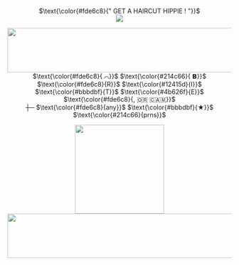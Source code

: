 <p align="center">
$\text{\color{#fde6c8}{" GET A HAIRCUT HIPPIE ! "}}$ <br>
  <img src="https://file.garden/Ztfe_nOngl0iXHfk/Untitled1768_20241214141047.png"/>
</p>
<p align="center">
  <img src="https://64.media.tumblr.com/f8b96ccd4802b31278bcccc2a4f769f2/bc81ba46b66c95b6-b5/s540x810/803c25fde7722f94cc9e76ba8715325e9194a692.pnj" width="750" height="100"/><br>
$\text{\color{#fde6c8}{ ⌒}}$ $\text{\color{#214c66}{ 𝗕}}$ $\text{\color{#fde6c8}{R}}$ $\text{\color{#12415d}{I}}$ $\text{\color{#bbbdbf}{T}}$ $\text{\color{#4b626f}{E}}$ $\text{\color{#fde6c8}{, ​🇴​​🇷​ ​🇨​​🇦​​🇲​}}$<br>
┼─ $\text{\color{#fde6c8}{any}}$ $\text{\color{#bbbdbf}{★}}$ $\text{\color{#214c66}{prns}}$ 
</p>
<p align="center">
<img src="https://file.garden/Ztfe_nOngl0iXHfk/ezgif-5-6f7fc1d655.gif" width="200" height="200"/><br>
  <img src="https://64.media.tumblr.com/f4a349eb533d7c891c8f485c8beba03f/bc81ba46b66c95b6-12/s540x810/143aae655690679df1a74391bfdbbe79ebba0495.pnj" width="750" height="100"/>
</p>
